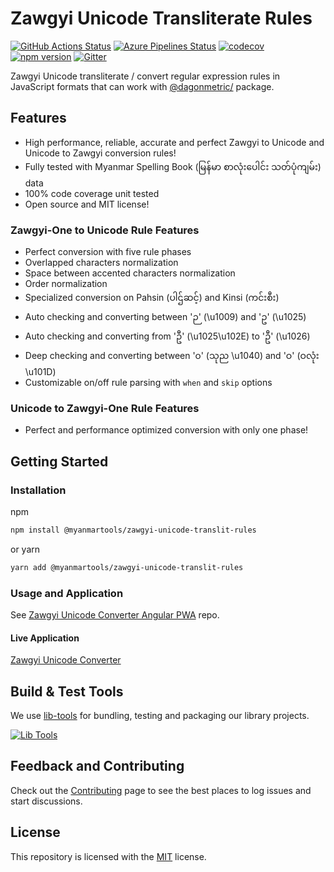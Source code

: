 # Zawgyi Unicode Transliterate Rules

[![GitHub Actions Status](https://github.com/myanmartools/zawgyi-unicode-translit-rules/workflows/Main%20Workflow/badge.svg)](https://github.com/myanmartools/zawgyi-unicode-translit-rules/actions)
[![Azure Pipelines Status](https://dev.azure.com/myanmartools/zawgyi-unicode-translit-rules/_apis/build/status/myanmartools.zawgyi-unicode-translit-rules?branchName=master)](https://dev.azure.com/myanmartools/zawgyi-unicode-translit-rules/_build/latest?definitionId=6&branchName=master)
[![codecov](https://codecov.io/gh/myanmartools/zawgyi-unicode-translit-rules/branch/master/graph/badge.svg)](https://codecov.io/gh/myanmartools/zawgyi-unicode-translit-rules)
[![npm version](https://img.shields.io/npm/v/@myanmartools/zawgyi-unicode-translit-rules.svg)](https://www.npmjs.com/package/@myanmartools/zawgyi-unicode-translit-rules)
[![Gitter](https://badges.gitter.im/myanmartools/community.svg)](https://gitter.im/myanmartools/community?utm_source=badge&utm_medium=badge&utm_campaign=pr-badge)

Zawgyi Unicode transliterate / convert regular expression rules in JavaScript formats that can work with [@dagonmetric/](https://www.npmjs.com/package/@dagonmetric/ng-translit) package.

## Features

* High performance, reliable, accurate and perfect Zawgyi to Unicode and Unicode to Zawgyi conversion rules!
* Fully tested with Myanmar Spelling Book (မြန်မာ စာလုံးပေါင်း သတ်ပုံကျမ်း) data
* 100% code coverage unit tested
* Open source and MIT license!

### Zawgyi-One to Unicode Rule Features

* Perfect conversion with five rule phases
* Overlapped characters normalization
* Space between accented characters normalization
* Order normalization
* Specialized conversion on Pahsin (ပါဌ်ဆင့်) and Kinsi (ကင်းစီး)
* Auto checking and converting between 'ဉ' (\u1009) and 'ဥ' (\u1025)
* Auto checking and converting from 'ဦ' (\u1025\u102E) to 'ဦ' (\u1026)
* Deep checking and converting between '၀' (သုည \u1040) and 'ဝ' (ဝလုံး \u101D)
* Customizable on/off rule parsing with `when` and `skip` options

### Unicode to Zawgyi-One Rule Features

* Perfect and performance optimized conversion with only one phase!

## Getting Started

### Installation

npm

```bash
npm install @myanmartools/zawgyi-unicode-translit-rules
```

or yarn

```bash
yarn add @myanmartools/zawgyi-unicode-translit-rules
```

### Usage and Application

See [Zawgyi Unicode Converter Angular PWA](https://github.com/myanmartools/zawgyi-unicode-converter) repo.

#### Live Application

[Zawgyi Unicode Converter](https://zawgyi-unicode-converter.myanmartools.org)

## Build & Test Tools

We use [lib-tools](https://github.com/lib-tools/lib-tools) for bundling, testing and packaging our library projects.

[![Lib Tools](https://repository-images.githubusercontent.com/273890506/28038a00-dcea-11ea-8b4a-7d655158ccf2)](https://github.com/lib-tools/lib-tools)

## Feedback and Contributing

Check out the [Contributing](https://github.com/myanmartools/zawgyi-unicode-translit-rules/blob/master/CONTRIBUTING.md) page to see the best places to log issues and start discussions.

## License

This repository is licensed with the [MIT](https://github.com/myanmartools/zawgyi-unicode-translit-rules/blob/master/LICENSE) license.
